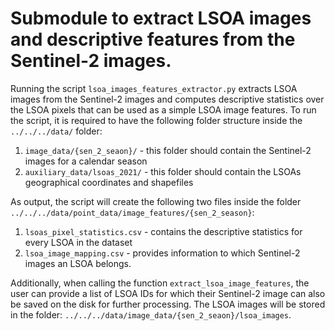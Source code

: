 # Submodule to extract LSOA images and descriptive features from the Sentinel-2 images. 
Running the script `lsoa_images_features_extractor.py` extracts LSOA images from the Sentinel-2 images 
and computes descriptive statistics over the LSOA pixels that can be used as a simple LSOA image features. 
To run the script, it is required to have the following folder structure inside the 
`../../../data/` folder:
1. `image_data/{sen_2_seaon}/` - this folder should contain the Sentinel-2 images for a calendar season
2. `auxiliary_data/lsoas_2021/` - this folder should contain the LSOAs geographical coordinates and shapefiles

As output, the script will create the following two files inside the folder `../../../data/point_data/image_features/{sen_2_season}`:
1. `lsoas_pixel_statistics.csv` - contains the descriptive statistics for every LSOA in the dataset
2. `lsoa_image_mapping.csv` - provides information to which Sentinel-2 images an LSOA belongs.

Additionally, when calling the function `extract_lsoa_image_features`, the user can provide a list of LSOA IDs for which
their Sentinel-2 image can also be saved on the disk for further processing. The LSOA images will be stored in the folder:
`../../../data/image_data/{sen_2_seaon}/lsoa_images`.